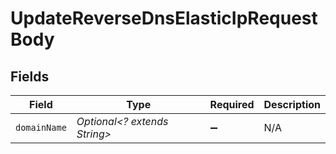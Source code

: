 # UpdateReverseDnsElasticIpRequestBody


## Fields

| Field                        | Type                         | Required                     | Description                  |
| ---------------------------- | ---------------------------- | ---------------------------- | ---------------------------- |
| `domainName`                 | *Optional<? extends String>* | :heavy_minus_sign:           | N/A                          |